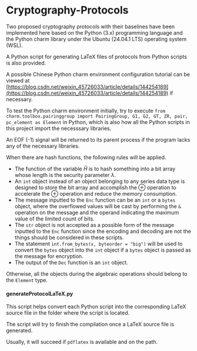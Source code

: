 # Cryptography-Protocols

Two proposed cryptography protocols with their baselines have been implemented here based on the Python (3.x) programming language and the Python charm library under the Ubuntu (24.04.1 LTS) operating system (WSL). 

A Python script for generating LaTeX files of protocols from Python scripts is also provided. 

A possible Chinese Python charm environment configuration tutorial can be viewed at [https://blog.csdn.net/weixin_45726033/article/details/144254189](https://blog.csdn.net/weixin_45726033/article/details/144254189) if necessary. 

To test the Python charm environment initially, try to execute ``from charm.toolbox.pairinggroup import PairingGroup, G1, G2, GT, ZR, pair, pc_element as Element`` in Python, which is also how all the Python scripts in this project import the necesssary libraries. 

An EOF (-1) signal will be returned to its parent process if the program lacks any of the necessary libraries. 

When there are hash functions, the following rules will be applied. 

- The function of the variable $\hat{H}$ is to hash something into a bit array whose length is the security parameter $\lambda$.
- An ``int`` object instead of an object belonging to any series data type is designed to store the bit array and accomplish the $\oplus$ operation to accelerate the $\oplus$ operation and reduce the memory consumption. 
- The message inputted to the ``Enc`` function can be an ``int`` or a ``bytes`` object, where the overflowed values will be cast by performing the ``&`` operation on the message and the operand indicating the maximum value of the limited count of bits.
- The ``str`` object is not accepted as a possible form of the message inputted to the ``Enc`` function since the encoding and decoding are not the things should be considered in these scripts. 
- The statement ``int.from_bytes(x, byteorder = "big")`` will be used to convert the ``bytes`` object into the ``int`` object if a ``bytes`` object is passed as the message for encryption. 
- The output of the ``Dec`` function is an ``int`` object. 

Otherwise, all the objects during the algebraic operations should belong to the ``Element`` type. 

#### generateProtocolLaTeX.py

This script helps convert each Python script into the corresponding LaTeX source file in the folder where the script is located. 

The script will try to finish the compilation once a LaTeX source file is generated. 

Usually, it will succeed if ``pdflatex`` is available and on the path. 
